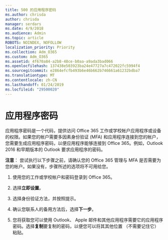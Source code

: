 ```yaml
---
title: 500 的应用程序密码
ms.author: chrisda
author: chrisda
manager: serdars
ms.date: 4/9/2018
ms.audience: Admin
ms.topic: article
ROBOTS: NOINDEX, NOFOLLOW
localization_priority: Priority
ms.collection: Adm_O365
ms.custom: Adm_O365
ms.assetid: 4f670a84-a2b8-48ce-b0aa-a9ada3bad066
ms.openlocfilehash: 137438e503923ba24e47727a7c472022fc5994f4
ms.sourcegitcommit: e2864efcfb493b6e46b662b746661a61232bdba7
ms.translationtype: MT
ms.contentlocale: zh-CN
ms.lasthandoff: 01/24/2019
ms.locfileid: "29500020"
---
```

# <a name="app-passwords"></a>应用程序密码

应用程序密码是一个代码，提供访问 Office 365 工作或学校帐户应用程序或设备的权限。如果您的帐户需要多因素身份验证 (MFA) 和应用程序连接到您的帐户，您需要生成应用程序密码，以便应用程序能够连接到 Office 365。例如，Outlook 2016 和早期版本的 Outlook 要求应用程序的密码。
  
 **注意**： 尝试执行以下步骤之前，请确认您的 Office 365 管理与 MFA 是否需要为您的帐户。如果没有，步骤所述的选项将不可用给您。
  
1. 使用您的工作或学校帐户和密码登录到 Office 365。
    
2. 选择**立即设置**。
    
3. 选择身份验证方法，并按照提示。
    
4. 确认您联系人的备用方法后，选择**下一步**。
    
5. 您将获取您可以使用 Outlook、 Apple 邮件和其他应用程序需要它的应用程序密码。选择**复制**要复制的密码，以便您可以将其其他位置 （不需要记住它） 粘贴。 
    


